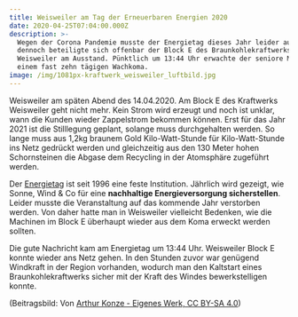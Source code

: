 ```yaml
---
title: Weisweiler am Tag der Erneuerbaren Energien 2020
date: 2020-04-25T07:04:00.000Z
description: >-
  Wegen der Corona Pandemie musste der Energietag dieses Jahr leider ausfallen,
  dennoch beteiligte sich offenbar der Block E des Braunkohlekraftwerks
  Weisweiler am Ausstand. Pünktlich um 13:44 Uhr erwachte der seniore Meiler aus
  einem fast zehn tägigen Wachkoma.
image: /img/1081px-kraftwerk_weisweiler_luftbild.jpg
---
```

Weisweiler am späten Abend des 14.04.2020. Am Block E des Kraftwerks Weisweiler geht nicht mehr. Kein Strom wird erzeugt und noch ist unklar, wann die Kunden wieder Zappelstrom bekommen können. Erst für das Jahr 2021 ist die Stilllegung geplant, solange muss durchgehalten werden. So lange muss aus 1,2kg braunem Gold Kilo-Watt-Stunde für Kilo-Watt-Stunde ins Netz gedrückt werden und gleichzeitig aus den 130 Meter hohen Schornsteinen die Abgase dem Recycling in der Atomsphäre zugeführt werden.

Der [Energietag](https://www.energietag.de/) ist seit 1996 eine feste Institution. Jährlich wird gezeigt, wie Sonne, Wind & Co für eine **nachhaltige Energieversorgung sicherstellen**. Leider musste die Veranstaltung auf das kommende Jahr verstorben werden. Von daher hatte man in Weisweiler vielleicht Bedenken, wie die Machinen im Block E überhaupt wieder aus dem Koma erweckt werden sollten.

Die gute Nachricht kam am Energietag um 13:44 Uhr. Weisweiler Block E konnte wieder ans Netz gehen. In den Stunden zuvor war genügend Windkraft in der Region vorhanden, wodurch man den Kaltstart eines Braunkohlekraftwerks sicher mit der Kraft des Windes bewerkstelligen konnte.

(Beitragsbild: Von [Arthur Konze - Eigenes Werk, CC BY-SA 4.0](https://commons.wikimedia.org/w/index.php?curid=73229890))

